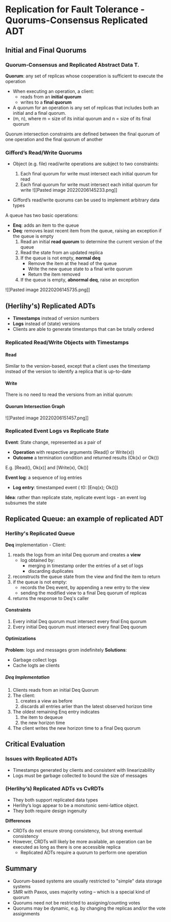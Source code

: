 # Replication for Fault Tolerance - Quorums-Consensus Replicated ADT
## Initial and Final Quorums
### Quorum-Consensus and Replicated Abstract Data T.
**Quorum**: any set of replicas whose cooperation is sufficient to execute the operation
- When executing an operation, a client:
	- reads from an **initial quorum**
	- writes to a **final quorum**
- A quorum for an operation is any set of replicas that includes both an initial and a final quorum.
- (m, n), where m = size of its initial quorum and n = size of its final quorum

Quorum intersection constraints are defined between the final quorum of one operation and the final quorum of another

### Gifford’s Read/Write Quorums
- Object (e.g. file) read/write operations are subject to two constraints:
	1. Each final quorum for write must intersect each initial quorum for read
	2. Each final quorum for write must intersect each initial quorum for write
![[Pasted image 20220206145233.png]]

- Gifford’s read/write quorums can be used to implement arbitrary data types

A queue has two basic operations:
- **Enq**: adds an item to the queue
- **Deq**: removes least recent item from the queue, raising an exception if the queue is empty
	1. Read an initial **read quorum** to determine the current version of the queue
	2. Read the state from an updated replica
	3. If the queue is not empty, **normal deq**
		- Remove the item at the head of the queue
		- Write the new queue state to a final write quorum
		- Return the item removed
	1. If the queue is empty, **abnormal deq**, raise an exception

![[Pasted image 20220206145735.png]]

## (Herlihy's) Replicated ADTs
- **Timestamps** instead of version numbers
- **Logs** instead of (state) versions
- Clients are able to generate timestamps that can be totally ordered

### Replicated Read/Write Objects with Timestamps
#### Read 
Similar to the version-based, except that a client uses the timestamp instead of the version to identify a replica that is up-to-date

#### Write
There is no need to read the versions from an initial quorum:

#### Quorum Intersection Graph
![[Pasted image 20220206151457.png]]

### Replicated Event Logs vs Replicate State
**Event**: State change, represented as a pair of
- **Operation** with respective arguments (Read() or Write(x))
- **Outcome** a termination condition and returned results (Ok(x) or Ok())

E.g. [Read(), Ok(x)] and [Write(x), Ok()]

**Event log**: a sequence of log entries
- **Log entry**: timestamped event ( t0: [Enq(x); Ok()])

**Idea**: rather than replicate state, replicate event logs
	- an event log subsumes the state

## Replicated Queue: an example of replicated ADT
### Herlihy's Replicated Queue
**Deq** implementation - Client:
1. reads the logs from an inital Deq quorum and creates a **view**
	- log obtained by:
		- merging in timestamp order the entries of a set of logs
		- discarding duplicates
2. reconstructs the queue state from the view and find the item to return
3. if the queue is not empty:
	- records the Deq event, by appending a new entry to the view
	- sending the modified view to a final Deq quorum of replicas
4. returns the response to Deq's caller

#### Constraints
1. Every initial Deq quorum must intersect every final Enq quorum
2. Every initial Deq quorum must intersect every final Deq quorum

#### Optimizations
**Problem**: logs and messages grom indefinitely
**Solutions**:
- Garbage collect logs
- Cache logts ae clients

##### Deq Implementation
1. Clients reads from an initial Deq Quorum
2. The client:
	1. creates a view as before
	2. discards all entries arlier than the latest observed horizon time
3. The oldest remaining Enq entry indicates
	1. the item to dequeue
	2. the new horizon time
3. The client writes the new horizon time to a final Deq quorum

## Critical Evaluation
### Issues with Replicated ADTs
- Timestamps generated by clients and consistent with linearizability
- Logs must be garbage collected to bound the size of messages

### (Herlihy’s) Replicated ADTs vs CvRDTs
- They both support replicated data types
- Herlihy’s logs appear to be a monotonic semi-lattice object.
- They both require design ingenuity

**Differences**
- CRDTs do not ensure strong consistency, but strong eventual consistency
- However, CRDTs will likely be more available, an operation can be executed as long as there is one accessible replica
	- Replicated ADTs require a quorum to perform one operation

## Summary
- Quorum-based systems are usually restricted to "simple" data storage systems
- SMR with Paxos, uses majority voting – which is a special kind of quorum
- Quorums need not be restricted to assigning/counting votes
- Quorums may be dynamic, e.g. by changing the replicas and/or the vote assignments
